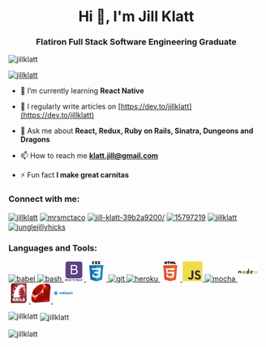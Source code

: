 <h1 align="center">Hi 👋, I'm Jill Klatt</h1>
<h3 align="center">Flatiron Full Stack Software Engineering Graduate</h3>

<p align="left"> <img src="https://komarev.com/ghpvc/?username=jillklatt&label=Profile%20views&color=0e75b6&style=flat" alt="jillklatt" /> </p>

<p align="left"> <a href="https://github.com/ryo-ma/github-profile-trophy"><img src="https://github-profile-trophy.vercel.app/?username=jillklatt" alt="jillklatt" /></a> </p>

<!-- - 🔭 I’m currently working on ** -->

- 🌱 I’m currently learning **React Native**

- 📝 I regularly write articles on [https://dev.to/jillklatt](https://dev.to/jillklatt)

- 💬 Ask me about **React, Redux, Ruby on Rails, Sinatra, Dungeons and Dragons**

- 📫 How to reach me **klatt.jill@gmail.com**

- ⚡ Fun fact **I make great carnitas**

<h3 align="left">Connect with me:</h3>
<p align="left">
<a href="https://dev.to/jillklatt" target="blank"><img align="center" src="https://cdn.jsdelivr.net/npm/simple-icons@3.0.1/icons/dev-dot-to.svg" alt="jillklatt" height="30" width="40" /></a>
<a href="https://twitter.com/mrsmctaco" target="blank"><img align="center" src="https://raw.githubusercontent.com/rahuldkjain/github-profile-readme-generator/master/src/images/icons/Social/twitter.svg" alt="mrsmctaco" height="30" width="40" /></a>
<a href="https://linkedin.com/in/jill-klatt-39b2a9200/" target="blank"><img align="center" src="https://raw.githubusercontent.com/rahuldkjain/github-profile-readme-generator/master/src/images/icons/Social/linked-in-alt.svg" alt="jill-klatt-39b2a9200/" height="30" width="40" /></a>
<a href="https://stackoverflow.com/users/15797219" target="blank"><img align="center" src="https://raw.githubusercontent.com/rahuldkjain/github-profile-readme-generator/master/src/images/icons/Social/stack-overflow.svg" alt="15797219" height="30" width="40" /></a>
<a href="https://fb.com/jillklatt" target="blank"><img align="center" src="https://raw.githubusercontent.com/rahuldkjain/github-profile-readme-generator/master/src/images/icons/Social/facebook.svg" alt="jillklatt" height="30" width="40" /></a>
<a href="https://instagram.com/junglejillyhicks" target="blank"><img align="center" src="https://raw.githubusercontent.com/rahuldkjain/github-profile-readme-generator/master/src/images/icons/Social/instagram.svg" alt="junglejillyhicks" height="30" width="40" /></a>
</p>

<h3 align="left">Languages and Tools:</h3>
<p align="left"> <a href="https://babeljs.io/" target="_blank"> <img src="https://www.vectorlogo.zone/logos/babeljs/babeljs-icon.svg" alt="babel" width="40" height="40"/> </a> <a href="https://www.gnu.org/software/bash/" target="_blank"> <img src="https://www.vectorlogo.zone/logos/gnu_bash/gnu_bash-icon.svg" alt="bash" width="40" height="40"/> </a> <a href="https://getbootstrap.com" target="_blank"> <img src="https://raw.githubusercontent.com/devicons/devicon/master/icons/bootstrap/bootstrap-plain-wordmark.svg" alt="bootstrap" width="40" height="40"/> </a> <a href="https://www.w3schools.com/css/" target="_blank"> <img src="https://raw.githubusercontent.com/devicons/devicon/master/icons/css3/css3-original-wordmark.svg" alt="css3" width="40" height="40"/> </a> <a href="https://git-scm.com/" target="_blank"> <img src="https://www.vectorlogo.zone/logos/git-scm/git-scm-icon.svg" alt="git" width="40" height="40"/> </a> <a href="https://heroku.com" target="_blank"> <img src="https://www.vectorlogo.zone/logos/heroku/heroku-icon.svg" alt="heroku" width="40" height="40"/> </a> <a href="https://www.w3.org/html/" target="_blank"> <img src="https://raw.githubusercontent.com/devicons/devicon/master/icons/html5/html5-original-wordmark.svg" alt="html5" width="40" height="40"/> </a> <a href="https://developer.mozilla.org/en-US/docs/Web/JavaScript" target="_blank"> <img src="https://raw.githubusercontent.com/devicons/devicon/master/icons/javascript/javascript-original.svg" alt="javascript" width="40" height="40"/> </a> <a href="https://mochajs.org" target="_blank"> <img src="https://www.vectorlogo.zone/logos/mochajs/mochajs-icon.svg" alt="mocha" width="40" height="40"/> </a> <a href="https://nodejs.org" target="_blank"> <img src="https://raw.githubusercontent.com/devicons/devicon/master/icons/nodejs/nodejs-original-wordmark.svg" alt="nodejs" width="40" height="40"/> </a> <a href="https://rubyonrails.org" target="_blank"> <img src="https://raw.githubusercontent.com/devicons/devicon/master/icons/rails/rails-original-wordmark.svg" alt="rails" width="40" height="40"/> </a> <a href="https://www.ruby-lang.org/en/" target="_blank"> <img src="https://raw.githubusercontent.com/devicons/devicon/master/icons/ruby/ruby-original.svg" alt="ruby" width="40" height="40"/> </a> <a href="https://webpack.js.org" target="_blank"> <img src="https://raw.githubusercontent.com/devicons/devicon/d00d0969292a6569d45b06d3f350f463a0107b0d/icons/webpack/webpack-original-wordmark.svg" alt="webpack" width="40" height="40"/> </a></p>

<p><img align="left" src="https://github-readme-stats.vercel.app/api/top-langs?username=jillklatt&show_icons=true&locale=en&layout=compact" alt="jillklatt" /></p>

<p>&nbsp;<img align="center" src="https://github-readme-stats.vercel.app/api?username=jillklatt&show_icons=true&locale=en" alt="jillklatt" /></p>

<p><img align="center" src="https://github-readme-streak-stats.herokuapp.com/?user=jillklatt&" alt="jillklatt" /></p>
